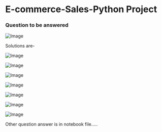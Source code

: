 # E-commerce-Sales-Python Project 

### Question to be answered

![Image](https://github.com/user-attachments/assets/d7c011a9-34bd-4bd0-9d74-28f2de9227eb)

Solutions are-

![Image](https://github.com/user-attachments/assets/d012a1cb-3ca4-42ba-b109-e77a7268af3a)

![Image](https://github.com/user-attachments/assets/20e61fcb-3ca2-4893-8650-f1eea008d050)

![Image](https://github.com/user-attachments/assets/b7659882-1e5d-4446-b0b0-b1c6880b0ee2)

![Image](https://github.com/user-attachments/assets/a4509247-2763-431b-97ad-695d7f0aaf3f)

![Image](https://github.com/user-attachments/assets/fe887822-5d5a-40a1-a161-3f98f860d35e)

![Image](https://github.com/user-attachments/assets/83a6bdef-12b7-42d9-a62b-3bb93e1dad3e)

![Image](https://github.com/user-attachments/assets/2c2d2139-de5e-4753-a28f-b733deeca3fd)

Other question answer is in notebook file.....
